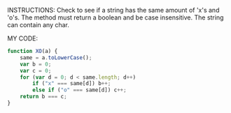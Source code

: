INSTRUCTIONS: Check to see if a string has the same amount of 'x's and 'o's. The method must return a boolean and be case insensitive. The string can contain any char.

MY CODE: 
```javascript
function XO(a) {
	same = a.toLowerCase();
	var b = 0;
	var c = 0;
	for (var d = 0; d < same.length; d++)
		if ("x" === same[d]) b++;
		else if ("o" === same[d]) c++;
	return b === c;
}
```
